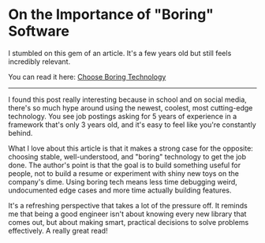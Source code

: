 # On the Importance of "Boring" Software

I stumbled on this gem of an article. It's a few years old but still feels incredibly relevant.

You can read it here: [Choose Boring Technology](http://boringtechnology.club/)

---

I found this post really interesting because in school and on social media, there's so much hype around using the newest, coolest, most cutting-edge technology. You see job postings asking for 5 years of experience in a framework that's only 3 years old, and it's easy to feel like you're constantly behind.

What I love about this article is that it makes a strong case for the opposite: choosing stable, well-understood, and "boring" technology to get the job done. The author's point is that the goal is to build something useful for people, not to build a resume or experiment with shiny new toys on the company's dime. Using boring tech means less time debugging weird, undocumented edge cases and more time actually building features.

It's a refreshing perspective that takes a lot of the pressure off. It reminds me that being a good engineer isn't about knowing every new library that comes out, but about making smart, practical decisions to solve problems effectively. A really great read!